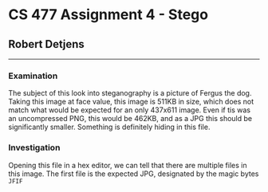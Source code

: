 # CS 477 Assignment 4 - Stego

## Robert Detjens

---

### Examination

The subject of this look into steganography is a picture of Fergus the dog.
Taking this image at face value, this image is 511KB in size, which does not
match what would be expected for an only 437x611 image. Even if tis was an
uncompressed PNG, this would be 462KB, and as a JPG this should be significantly
smaller. Something is definitely hiding in this file.

### Investigation

Opening this file in a hex editor, we can tell that there are multiple files in
this image. The first file is the expected JPG, designated by the magic bytes
`JFIF`
